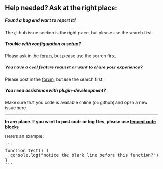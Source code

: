 ## Help needed? Ask at the right place:

##### Found a bug and want to report it?

The github issue section is the right place, but please use the search first.

##### Trouble with configuration or setup?

Please ask in the [forum](http://forum.pimatic.org), but please use the search first.

##### You have a cool feature request or want to share your experience?

Please post in the [forum](http://forum.pimatic.org), but use the search first.

##### You need assistence with plugin-develeopment?

Make sure that you code is available online (on github) and open a new issue here.

--------------------------------------

**In any place. If you want to post code or log files, please use [fenced code blocks](https://help.github.com/articles/github-flavored-markdown/#fenced-code-blocks)**

Here's an example:

<pre>
```
function test() {
  console.log("notice the blank line before this function?");
}
```
</pre>
